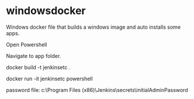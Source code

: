 # windowsdocker
Windows docker file that builds a windows image and auto installs some apps.

Open Powershell

Navigate to app folder.

docker build -t jenkinsetc .

docker run -it jenkinsetc powershell

password file: c:\Program Files (x86)\Jenkins\secrets\initialAdminPassword